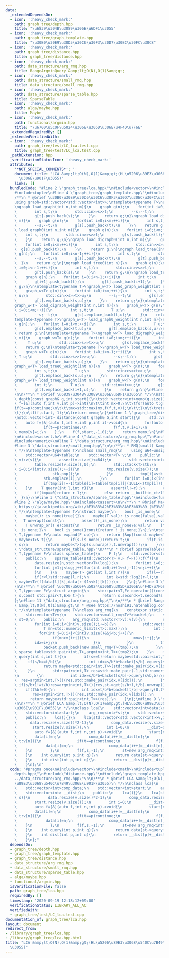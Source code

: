 ```yaml
---
data:
  _extendedDependsOn:
  - icon: ':heavy_check_mark:'
    path: graph_tree/depth.hpp
    title: "\u6839\u304B\u3089\u306E\u6DF1\u3055"
  - icon: ':heavy_check_mark:'
    path: graph_tree/graph_template.hpp
    title: "\u30B0\u30E9\u30D5\u30C6\u30F3\u30D7\u30EC\u30FC\u30C8"
  - icon: ':heavy_check_mark:'
    path: graph_tree/distance.hpp
    title: graph_tree/distance.hpp
  - icon: ':heavy_check_mark:'
    path: data_structure/arg_rmq.hpp
    title: RangeArgminQuery &amp;lt;O(N),O(1)&amp;gt;
  - icon: ':heavy_check_mark:'
    path: data_structure/small_rmq.hpp
    title: data_structure/small_rmq.hpp
  - icon: ':heavy_check_mark:'
    path: data_structure/sparse_table.hpp
    title: SparseTable
  - icon: ':heavy_check_mark:'
    path: alga/maybe.hpp
    title: Maybe
  - icon: ':heavy_check_mark:'
    path: functional/argmin.hpp
    title: "\u6700\u5C0F\u5024\u3068\u305D\u306E\u4F4D\u7F6E"
  _extendedRequiredBy: []
  _extendedVerifiedWith:
  - icon: ':heavy_check_mark:'
    path: graph_tree/test/LC_lca.test.cpp
    title: graph_tree/test/LC_lca.test.cpp
  _pathExtension: hpp
  _verificationStatusIcon: ':heavy_check_mark:'
  attributes:
    '*NOT_SPECIAL_COMMENTS*': ''
    document_title: "LCA &amp;lt;O(N),O(1)&amp;gt;(HL\u5206\u89E3\u3068\u540C\u7B49\
      \u306E\u901F\u3055)"
    links: []
  bundledCode: "#line 2 \"graph_tree/lca.hpp\"\n#include<vector>\n#include<cmath>\n\
    #include<tuple>\n#line 4 \"graph_tree/graph_template.hpp\"\n#include<iostream>\n\
    /**\n * @brief \u30B0\u30E9\u30D5\u30C6\u30F3\u30D7\u30EC\u30FC\u30C8\n */\n\n\
    using graph=std::vector<std::vector<int>>;\ntemplate<typename T>\nusing graph_w=std::vector<std::vector<std::pair<int,T>>>;\n\
    \ngraph load_graph(int n,int m){\n    graph g(n);\n    for(int i=0;i<m;++i){\n\
    \        int s,t;\n        std::cin>>s>>t;\n        --s;--t;\n        g[s].push_back(t);\n\
    \        g[t].push_back(s);\n    }\n    return g;\n}\ngraph load_digraph(int n,int\
    \ m){\n    graph g(n);\n    for(int i=0;i<m;++i){\n        int s,t;\n        std::cin>>s>>t;\n\
    \        --s;--t;\n        g[s].push_back(t);\n    }\n    return g;\n}\ngraph\
    \ load_graph0(int n,int m){\n    graph g(n);\n    for(int i=0;i<m;++i){\n    \
    \    int s,t;\n        std::cin>>s>>t;\n        g[s].push_back(t);\n        g[t].push_back(s);\n\
    \    }\n    return g;\n}\ngraph load_digraph0(int n,int m){\n    graph g(n);\n\
    \    for(int i=0;i<m;++i){\n        int s,t;\n        std::cin>>s>>t;\n      \
    \  g[s].push_back(t);\n    }\n    return g;\n}\ngraph load_tree(int n){\n    graph\
    \ g(n);\n    for(int i=0;i<n-1;++i){\n        int s,t;\n        std::cin>>s>>t;\n\
    \        --s;--t;\n        g[s].push_back(t);\n        g[t].push_back(s);\n  \
    \  }\n    return g;\n}\ngraph load_tree0(int n){\n    graph g(n);\n    for(int\
    \ i=0;i<n-1;++i){\n        int s,t;\n        std::cin>>s>>t;\n        g[s].push_back(t);\n\
    \        g[t].push_back(s);\n    }\n    return g;\n}\ngraph load_treep(int n){\n\
    \    graph g(n);\n    for(int i=0;i<n-1;++i){\n        int t;\n        std::cin>>t;\n\
    \        g[i+1].push_back(t);\n        g[t].push_back(i+1);\n    }\n    return\
    \ g;\n}\n\ntemplate<typename T>\ngraph_w<T> load_graph_weight(int n,int m){\n\
    \    graph_w<T> g(n);\n    for(int i=0;i<m;++i){\n        int s,t;\n        T\
    \ u;\n        std::cin>>s>>t>>u;\n        --s;--t;\n        g[s].emplace_back(t,u);\n\
    \        g[t].emplace_back(s,u);\n    }\n    return g;\n}\ntemplate<typename T>\n\
    graph_w<T> load_digraph_weight(int n,int m){\n    graph_w<T> g(n);\n    for(int\
    \ i=0;i<m;++i){\n        int s,t;\n        T u;\n        std::cin>>s>>t>>u;\n\
    \        --s;--t;\n        g[s].emplace_back(t,u);\n    }\n    return g;\n}\n\
    template<typename T>\ngraph_w<T> load_graph0_weight(int n,int m){\n    graph_w<T>\
    \ g(n);\n    for(int i=0;i<m;++i){\n        int s,t;\n        T u;\n        std::cin>>s>>t>>u;\n\
    \        g[s].emplace_back(t,u);\n        g[t].emplace_back(s,u);\n    }\n   \
    \ return g;\n}\ntemplate<typename T>\ngraph_w<T> load_digraph0_weight(int n,int\
    \ m){\n    graph_w<T> g(n);\n    for(int i=0;i<m;++i){\n        int s,t;\n   \
    \     T u;\n        std::cin>>s>>t>>u;\n        g[s].emplace_back(t,u);\n    }\n\
    \    return g;\n}\ntemplate<typename T>\ngraph_w<T> load_tree_weight(int n){\n\
    \    graph_w<T> g(n);\n    for(int i=0;i<n-1;++i){\n        int s,t;\n       \
    \ T u;\n        std::cin>>s>>t>>u;\n        --s;--t;\n        g[s].emplace_back(t,u);\n\
    \        g[t].emplace_back(s,u);\n    }\n    return g;\n}\ntemplate<typename T>\n\
    graph_w<T> load_tree0_weight(int n){\n    graph_w<T> g(n);\n    for(int i=0;i<n-1;++i){\n\
    \        int s,t;\n        T u;\n        std::cin>>s>>t>>u;\n        g[s].emplace_back(t,u);\n\
    \        g[t].emplace_back(s,u);\n    }\n    return g;\n}\ntemplate<typename T>\n\
    graph_w<T> load_treep_weight(int n){\n    graph_w<T> g(n);\n    for(int i=0;i<n-1;++i){\n\
    \        int t;\n        T u;\n        std::cin>>t>>u;\n        g[i+1].emplace_back(t,u);\n\
    \        g[t].emplace_back(i+1,u);\n    }\n    return g;\n}\n#line 5 \"graph_tree/depth.hpp\"\
    \n\n/**\n * @brief \u6839\u304B\u3089\u306E\u6DF1\u3055\n */\n\nstd::vector<int>\
    \ depth(const graph& g,int start){\n\tstd::vector<int>memo(g.size());\n\tauto\
    \ f=[&](auto f,int v,int p)->int{\n\t\tint mx=0;\n\t\tfor(auto t:g[v]){\n\t\t\t\
    if(t==p)continue;\n\t\t\tmx=std::max(mx,f(f,t,v));\n\t\t}\n\t\treturn memo[v]=mx+1;\n\
    \t};\n\tf(f,start,-1);\n\treturn memo;\n}\n#line 1 \"graph_tree/distance.hpp\"\
    \nstd::vector<int> distance(const graph& G,int start){\n    std::vector<int>memo(G.size());\n\
    \    auto f=[&](auto f,int v,int p,int i)->void{\n        for(auto t:G[v]){\n\
    \            if(t==p)continue;\n            f(f,t,v,i+1);\n        }\n       \
    \ memo[v]=i;\n    };\n    f(f,start,-1,0);\n    return memo;\n}\n#line 2 \"data_structure/arg_rmq.hpp\"\
    \n#include<assert.h>\n#line 4 \"data_structure/arg_rmq.hpp\"\n#include<stack>\n\
    #include<numeric>\n#line 7 \"data_structure/arg_rmq.hpp\"\n#include<algorithm>\n\
    #line 3 \"data_structure/small_rmq.hpp\"\n\n/**\n * RMQ(small) &amp;lt;O(N),O(1)&amp;gt;(N<=64)\n\
    \ */\n\ntemplate<typename T>\nclass small_rmq{\n    using u64=unsigned long long;\n\
    \    std::vector<u64>table;\n    std::vector<T> v;\n    public:\n    small_rmq(std::vector<T>\
    \ v):v(v){\n        assert(v.size()<=64);\n        std::vector<int>tmp(v.size());\n\
    \        table.resize(v.size(),0);\n        std::stack<T>stk;\n        for(int\
    \ i=0;i<(int)v.size();++i){\n            tmp.resize(v.size());\n            while(!stk.empty()&&v[stk.top()]>=v[i]){\n\
    \                stk.pop();\n            }\n            tmp[i]=stk.empty()?-1:stk.top();\n\
    \            stk.emplace(i);\n        }\n        for(int i=0;i<(int)v.size();++i){\n\
    \            if(tmp[i]!=-1)table[i]=table[tmp[i]]|(1ULL<<(tmp[i]));\n        }\n\
    \    }\n    T query(int l,int r){\n        assert(l!=r);\n        const u64 tmp=table[r-1]&~((1ULL<<l)-1);\n\
    \        if(tmp==0)return r-1;\n        else return __builtin_ctzll(tmp);\n  \
    \  }\n};\n#line 3 \"data_structure/sparse_table.hpp\"\n#include<functional>\n\
    #line 2 \"alga/maybe.hpp\"\n#include<cassert>\n\n/**\n * @brief Maybe\n * @see\
    \ https://ja.wikipedia.org/wiki/%E3%83%A2%E3%83%8A%E3%83%89_(%E3%83%97%E3%83%AD%E3%82%B0%E3%83%A9%E3%83%9F%E3%83%B3%E3%82%B0)#Maybe%E3%83%A2%E3%83%8A%E3%83%89\n\
    \ */\n\ntemplate<typename T>\nstruct maybe{\n    bool _is_none;\n    T val;\n\
    \    maybe():_is_none(true){}\n    maybe(T val):_is_none(false),val(val){}\n \
    \   T unwrap()const{\n        assert(!_is_none);\n        return val;\n    }\n\
    \    T unwrap_or(T e)const{\n        return _is_none?e:val;\n    }\n    bool is_none()const{return\
    \ _is_none;}\n    bool is_some()const{return !_is_none;}\n};\n\ntemplate<typename\
    \ T,typename F>\nauto expand(F op){\n    return [&op](const maybe<T>& s,const\
    \ maybe<T>& t){\n        if(s.is_none())return t;\n        if(t.is_none())return\
    \ s;\n        return maybe<T>(op(s.unwrap(),t.unwrap()));\n    };\n}\n#line 7\
    \ \"data_structure/sparse_table.hpp\"\n/**\n * @brief SparseTable\n */\n\ntemplate<typename\
    \ T,typename F>\nclass sparse_table{\n    F f;\n    std::vector<std::vector<T>>data;\n\
    \    public:\n    sparse_table(std::vector<T> v,F f=F()):f(f){\n        int n=v.size(),log=log2(n)+1;\n\
    \        data.resize(n,std::vector<T>(log));\n        for(int i=0;i<n;i++)data[i][0]=v[i];\n\
    \        for(int j=1;j<log;j++)for(int i=0;i+(1<<(j-1))<n;i++){\n            data[i][j]=f(data[i][j-1],data[i+(1<<(j-1))][j-1]);\n\
    \        }\n    }\n    maybe<T> get(int l,int r){\n        if(l==r)return maybe<T>();\n\
    \        if(r<l)std::swap(l,r);\n        int k=std::log2(r-l);\n        return\
    \ maybe<T>(f(data[l][k],data[r-(1<<k)][k]));\n    }\n};\n#line 3 \"functional/argmin.hpp\"\
    \n\n/**\n * @brief \u6700\u5C0F\u5024\u3068\u305D\u306E\u4F4D\u7F6E\n */\n\ntemplate<typename\
    \ T,typename E>\nstruct argmin{\n    std::pair<T,E> operator()(const std::pair<T,E>&\
    \ s,const std::pair<T,E>& t){\n        return s.second<=t.second?s:t;\n    }\n\
    };\n#line 11 \"data_structure/arg_rmq.hpp\"\n\n/**\n * @brief RangeArgminQuery\
    \ &amp;lt;O(N),O(1)&amp;gt;\n * @see https://noshi91.hatenablog.com/entry/2018/08/16/125415\n\
    \ */\n\ntemplate<typename T>\nclass arg_rmq{\n    constexpr static int b=64;\n\
    \    std::vector<T>v;\n    std::vector<small_rmq<T>*>backet;\n    sparse_table<std::pair<int,T>,argmin<int,T>>*\
    \ st=0;\n    public:\n    arg_rmq(std::vector<T>v):v(v){\n        std::vector<std::pair<int,T>>tmp2;\n\
    \        for(int i=0;i<(int)v.size();i+=b){\n            std::vector<T>tmp;\n\
    \            T mn=std::numeric_limits<T>::max();\n            int idx=-1;\n  \
    \          for(int j=0;i+j<(int)v.size()&&j<b;j++){\n                tmp.push_back(v[i+j]);\n\
    \                if(mn>v[i+j]){\n                    mn=v[i+j];\n            \
    \        idx=i+j;\n                }\n            }\n            tmp2.emplace_back(idx,mn);\n\
    \            backet.push_back(new small_rmq<T>(tmp));\n        }\n        st=new\
    \ sparse_table<std::pair<int,T>,argmin<int,T>>(tmp2);\n    }\n    maybe<std::pair<int,T>>\
    \ query(int s,int t){\n        if(s==t)return maybe<std::pair<int,T>>();\n   \
    \     if(s/b==t/b){\n            int idx=s/b*b+backet[s/b]->query(s%b,t%b);\n\
    \            return maybe<std::pair<int,T>>(std::make_pair(idx,v[idx]));\n   \
    \     }\n        std::pair<int,T> res=std::make_pair(-1,std::numeric_limits<T>::max());\n\
    \n        {\n            int idx=s/b*b+backet[s/b]->query(s%b,b);\n          \
    \  res=argmin<int,T>()(res,std::make_pair(idx,v[idx]));\n        }\n\n       \
    \ if(s/b+1!=t/b)res=argmin<int,T>()(res,st->get(s/b+1,t/b).unwrap());\n\n    \
    \    if(t%b!=0){\n            int idx=t/b*b+backet[t/b]->query(0,t%b);\n     \
    \       res=argmin<int,T>()(res,std::make_pair(idx,v[idx]));\n        }\n\n  \
    \      return maybe<std::pair<int,T>>(res);\n    }\n};\n#line 9 \"graph_tree/lca.hpp\"\
    \n\n/**\n * @brief LCA &amp;lt;O(N),O(1)&amp;gt;(HL\u5206\u89E3\u3068\u540C\u7B49\
    \u306E\u901F\u3055)\n */\n\nclass lca{\n    std::vector<int>data;\n    std::vector<int>comp_data;\n\
    \    std::vector<int>start;\n    arg_rmq<int>*st;\n    std::vector<int> __dist;\n\
    \    public:\n    lca(){}\n    lca(std::vector<std::vector<int>>v,int s){\n  \
    \      data.resize(v.size()*2-1);\n        comp_data.resize(v.size()*2-1);\n \
    \       start.resize(v.size());\n        int i=0;\n        __dist=distance(v,s);\n\
    \        auto f=[&](auto f,int n,int p)->void{\n            start[n]=i;\n    \
    \        data[i]=n;\n            comp_data[i++]=__dist[n];\n            for(int\
    \ t:v[n]){\n                if(t==p)continue;\n                f(f,t,n);\n   \
    \             data[i]=n;\n                comp_data[i++]=__dist[n];\n        \
    \    }\n        };\n        f(f,s,-1);\n        st=new arg_rmq<int>(comp_data);\n\
    \    }\n    int query(int p,int q){\n        return data[st->query(std::min(start[p],start[q]),std::max(start[p],start[q])+1).unwrap().first];\n\
    \    }\n    int dist(int p,int q){\n        return __dist[p]+__dist[q]-2*__dist[query(p,q)];\n\
    \    }\n};\n"
  code: "#pragma once\n#include<vector>\n#include<cmath>\n#include<tuple>\n#include\"\
    depth.hpp\"\n#include\"distance.hpp\"\n#include\"graph_template.hpp\"\n#include\"\
    ../data_structure/arg_rmq.hpp\"\n\n/**\n * @brief LCA &amp;lt;O(N),O(1)&amp;gt;(HL\u5206\
    \u89E3\u3068\u540C\u7B49\u306E\u901F\u3055)\n */\n\nclass lca{\n    std::vector<int>data;\n\
    \    std::vector<int>comp_data;\n    std::vector<int>start;\n    arg_rmq<int>*st;\n\
    \    std::vector<int> __dist;\n    public:\n    lca(){}\n    lca(std::vector<std::vector<int>>v,int\
    \ s){\n        data.resize(v.size()*2-1);\n        comp_data.resize(v.size()*2-1);\n\
    \        start.resize(v.size());\n        int i=0;\n        __dist=distance(v,s);\n\
    \        auto f=[&](auto f,int n,int p)->void{\n            start[n]=i;\n    \
    \        data[i]=n;\n            comp_data[i++]=__dist[n];\n            for(int\
    \ t:v[n]){\n                if(t==p)continue;\n                f(f,t,n);\n   \
    \             data[i]=n;\n                comp_data[i++]=__dist[n];\n        \
    \    }\n        };\n        f(f,s,-1);\n        st=new arg_rmq<int>(comp_data);\n\
    \    }\n    int query(int p,int q){\n        return data[st->query(std::min(start[p],start[q]),std::max(start[p],start[q])+1).unwrap().first];\n\
    \    }\n    int dist(int p,int q){\n        return __dist[p]+__dist[q]-2*__dist[query(p,q)];\n\
    \    }\n};"
  dependsOn:
  - graph_tree/depth.hpp
  - graph_tree/graph_template.hpp
  - graph_tree/distance.hpp
  - data_structure/arg_rmq.hpp
  - data_structure/small_rmq.hpp
  - data_structure/sparse_table.hpp
  - alga/maybe.hpp
  - functional/argmin.hpp
  isVerificationFile: false
  path: graph_tree/lca.hpp
  requiredBy: []
  timestamp: '2020-09-19 12:18:12+09:00'
  verificationStatus: LIBRARY_ALL_AC
  verifiedWith:
  - graph_tree/test/LC_lca.test.cpp
documentation_of: graph_tree/lca.hpp
layout: document
redirect_from:
- /library/graph_tree/lca.hpp
- /library/graph_tree/lca.hpp.html
title: "LCA &amp;lt;O(N),O(1)&amp;gt;(HL\u5206\u89E3\u3068\u540C\u7B49\u306E\u901F\
  \u3055)"
---
```

